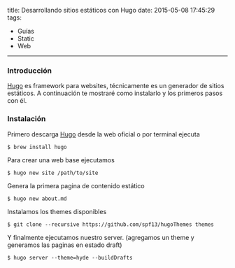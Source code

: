 title: Desarrollando sitios estáticos con Hugo
date: 2015-05-08 17:45:29
tags:
- Guías
- Static
- Web
---

### Introducción
[Hugo](http://gohugo.io/) es framework para websites, técnicamente es un generador de sitios estáticos. A continuación te mostraré como instalarlo y los primeros pasos con él. 

<!--more-->

### Instalación 

Primero descarga [Hugo](http://gohugo.io/) desde la web oficial o por terminal ejecuta

    $ brew install hugo

Para crear una web base ejecutamos

    $ hugo new site /path/to/site

Genera la primera pagina de contenido estático

    $ hugo new about.md

Instalamos los themes disponibles

    $ git clone --recursive https://github.com/spf13/hugoThemes themes

Y finalmente ejecutamos nuestro server. (agregamos un theme y generamos las paginas en estado draft)

    $ hugo server --theme=hyde --buildDrafts


